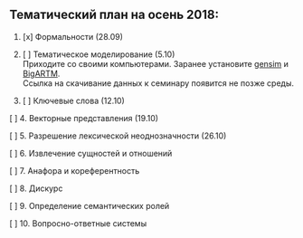 ## Тематический план на осень 2018:

1. [x] Формальности (28.09)

2. [ ] Тематическое моделирование (5.10)  
        Приходите со своими компьютерами. Заранее установите [gensim](https://github.com/RaRe-Technologies/gensim) и [BigARTM](https://github.com/bigartm/bigartm).  
        Ссылка на скачивание данных к семинару появится не позже среды.

3. [ ] Ключевые слова (12.10)

[ ] 4. Векторные представления (19.10)

[ ] 5. Разрешение лексической неоднозначности (26.10)

[ ] 6. Извлечение сущностей и отношений

[ ] 7. Анафора и кореферентность

[ ] 8. Дискурс

[ ] 9. Определение семантических ролей

[ ] 10. Вопросно-ответные системы
